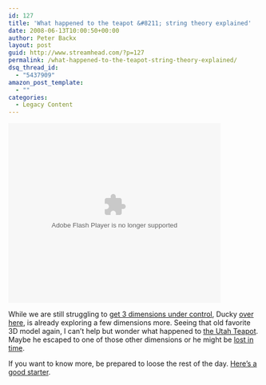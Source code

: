 ```yaml
---
id: 127
title: 'What happened to the teapot &#8211; string theory explained'
date: 2008-06-13T10:00:50+00:00
author: Peter Backx
layout: post
guid: http://www.streamhead.com/?p=127
permalink: /what-happened-to-the-teapot-string-theory-explained/
dsq_thread_id:
  - "5437909"
amazon_post_template:
  - ""
categories:
  - Legacy Content
---
```

<embed src="http://services.brightcove.com/services/viewer/federated_f8/716696176" bgcolor="#FFFFFF" flashVars="videoId=687029421&#038;playerId=716696176&#038;viewerSecureGatewayURL=https://console.brightcove.com/services/amfgateway&#038;servicesURL=http://services.brightcove.com/services&#038;cdnURL=http://admin.brightcove.com&#038;domain=embed&#038;autoStart=false&#038;" base="http://admin.brightcove.com" name="flashObj" width="425" height="360" seamlesstabbing="false" type="application/x-shockwave-flash" swLiveConnect="true" pluginspage="http://www.macromedia.com/shockwave/download/index.cgi?P1_Prod_Version=ShockwaveFlash">
</embed>

While we are still struggling to <a title="3D experiments" href="http://www.streamhead.com/?p=124" target="_blank">get 3 dimensions under control</a>, Ducky <a title="String theory contest" href="http://discovermagazine.com/twominutesorless?bcpid=716091875&bclid=686943766&bctid=687029421" target="_blank">over here</a>, is already exploring a few dimensions more. Seeing that old favorite 3D model again, I can&#8217;t help but wonder what happened to <a title="the Utah teapot" href="http://en.wikipedia.org/wiki/Utah_teapot" target="_blank">the Utah Teapot</a>. Maybe he escaped to one of those other dimensions or he might be <a title="time travel" href="http://www.streamhead.com/?p=54" target="_blank">lost in time</a>.

If you want to know more, be prepared to loose the rest of the day. <a title="super string theory" href="http://superstringtheory.com/" target="_blank">Here&#8217;s a good starter</a>.

<!-- AddThis Advanced Settings generic via filter on the_content -->

<!-- AddThis Share Buttons generic via filter on the_content -->